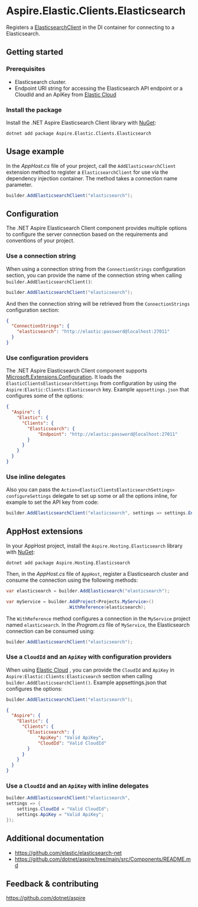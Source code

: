 # Aspire.Elastic.Clients.Elasticsearch

Registers a [ElasticsearchClient](https://github.com/elastic/elasticsearch-net) in the DI container for connecting to a Elasticsearch.

## Getting started

### Prerequisites

- Elasticsearch cluster.
- Endpoint URI string for accessing the Elasticsearch API endpoint or a CloudId and an ApiKey from [Elastic Cloud](https://www.elastic.co/cloud)

### Install the package

Install the .NET Aspire Elasticsearch Client library with [NuGet](https://www.nuget.org):

```dotnetcli
dotnet add package Aspire.Elastic.Clients.Elasticsearch
```

## Usage example

In the _AppHost.cs_ file of your project, call the `AddElasticsearchClient` extension method to register a `ElasticsearchClient` for use via the dependency injection container. The method takes a connection name parameter.

```csharp
builder.AddElasticsearchClient("elasticsearch");
```

## Configuration

The .NET Aspire Elasticsearch Client component provides multiple options to configure the server connection based on the requirements and conventions of your project.

### Use a connection string

When using a connection string from the `ConnectionStrings` configuration section, you can provide the name of the connection string when calling `builder.AddElasticsearchClient()`:

```csharp
builder.AddElasticsearchClient("elasticsearch");
```

And then the connection string will be retrieved from the `ConnectionStrings` configuration section:

```json
{
  "ConnectionStrings": {
    "elasticsearch": "http://elastic:password@localhost:27011"
  }
}
```

### Use configuration providers

The .NET Aspire Elasticsearch Client component supports [Microsoft.Extensions.Configuration](https://learn.microsoft.com/dotnet/api/microsoft.extensions.configuration). It loads the `ElasticClientsElasticsearchSettings` from configuration by using the `Aspire:Elastic:Clients:Elasticsearch` key. Example `appsettings.json` that configures some of the options:

```json
{
  "Aspire": {
    "Elastic": {
      "Clients": {
        "Elasticsearch": {
            "Endpoint": "http://elastic:password@localhost:27011"
        }
      }
    }
  }
}
```

### Use inline delegates

Also you can pass the `Action<ElasticClientsElasticsearchSettings> configureSettings` delegate to set up some or all the options inline, for example to set the API key from code:

```csharp
builder.AddElasticsearchClient("elasticsearch", settings => settings.Endpoint = new Uri("http://elastic:password@localhost:27011"));
```

## AppHost extensions

In your AppHost project, install the `Aspire.Hosting.Elasticsearch` library with [NuGet](https://www.nuget.org):

```dotnetcli
dotnet add package Aspire.Hosting.Elasticsearch
```

Then, in the _AppHost.cs_ file of `AppHost`, register a Elasticsearch cluster and consume the connection using the following methods:

```csharp
var elasticsearch = builder.AddElasticsearch("elasticsearch");

var myService = builder.AddProject<Projects.MyService>()
                       .WithReference(elasticsearch);
```

The `WithReference` method configures a connection in the `MyService` project named `elasticsearch`. In the _Program.cs_ file of `MyService`, the Elasticsearch connection can be consumed using:

```csharp
builder.AddElasticsearchClient("elasticsearch");
```

### Use a ```CloudId``` and an ```ApiKey``` with configuration providers

When using [Elastic Cloud](https://www.elastic.co/cloud) ,
you can provide the ```CloudId``` and ```ApiKey``` in ```Aspire:Elastic:Clients:Elasticsearch``` section
when calling `builder.AddElasticsearchClient()`.
Example appsettings.json that configures the options:

```csharp
builder.AddElasticsearchClient("elasticsearch");
```

```json
{
  "Aspire": {
    "Elastic": {
      "Clients": {
        "Elasticsearch": {
            "ApiKey": "Valid ApiKey",
            "CloudId": "Valid CloudId"
        }
      }
    }
  }
}
```

### Use a ```CloudId``` and an ```ApiKey``` with inline delegates

```csharp
builder.AddElasticsearchClient("elasticsearch",
settings => {
    settings.CloudId = "Valid CloudId";
    settings.ApiKey = "Valid ApiKey";
});
```

## Additional documentation

* https://github.com/elastic/elasticsearch-net
* https://github.com/dotnet/aspire/tree/main/src/Components/README.md

## Feedback & contributing

https://github.com/dotnet/aspire
